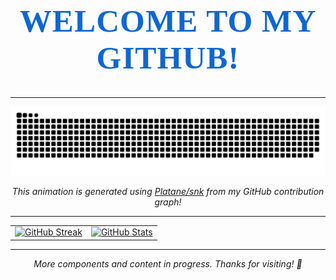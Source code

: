 
<h1 align="center" style="font-size: 3.2rem; font-weight: 700; color: #0F67D1; font-family: cursive; letter-spacing: 1px;">
  WELCOME TO MY GITHUB!
</h1>


---

<p align="center">
  <picture>
    <source media="(prefers-color-scheme: dark)" srcset="https://raw.githubusercontent.com/Auggie0w0/Auggie0w0/main/assets/github-snake-dark.svg" />
    <source media="(prefers-color-scheme: light)" srcset="https://raw.githubusercontent.com/Auggie0w0/Auggie0w0/main/assets/github-snake.svg" />
    <img src="https://raw.githubusercontent.com/Auggie0w0/Auggie0w0/main/assets/github-snake.svg" alt="GitHub Contribution Snake" />
  </picture>
</p>

<p align="center"><i>This animation is generated using <a href="https://github.com/Platane/snk">Platane/snk</a> from my GitHub contribution graph!</i></p>

---

<p align="center">
  <table>
    <tr>
      <td>
        <a href="https://git.io/streak-stats">
<img height="180em" src="https://streak-stats.demolab.com/?user=Auggie0w0&theme=github-dark-blue&hide_border=true" alt="GitHub Streak" />
        </a>
      </td>
      <td>
        <a href="https://github.com/anuraghazra/github-readme-stats">
          <img height="180em" src="https://github-readme-stats.vercel.app/api?username=Auggie0w0&show_icons=true&theme=tokyonight&hide_border=true" alt="GitHub Stats" />
        </a>
      </td>
    </tr>
  </table>
</p>

---

<p align="center"><i>More components and content in progress. Thanks for visiting! 🎉</i></p>
